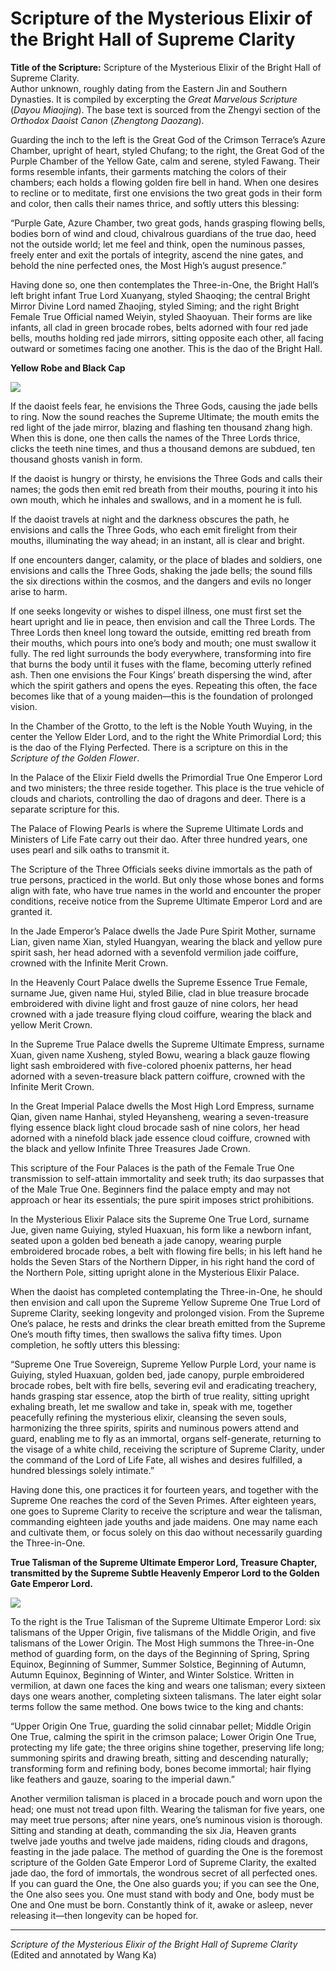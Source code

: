 # Scripture of the Mysterious Elixir of the Bright Hall of Supreme Clarity

**Title of the Scripture:** Scripture of the Mysterious Elixir of the Bright Hall of Supreme Clarity.  
Author unknown, roughly dating from the Eastern Jin and Southern Dynasties. It is compiled by excerpting the *Great Marvelous Scripture* (*Dayou Miaojing*). The base text is sourced from the Zhengyi section of the *Orthodox Daoist Canon* (*Zhengtong Daozang*).

Guarding the inch to the left is the Great God of the Crimson Terrace’s Azure Chamber, upright of heart, styled Chufang; to the right, the Great God of the Purple Chamber of the Yellow Gate, calm and serene, styled Fawang. Their forms resemble infants, their garments matching the colors of their chambers; each holds a flowing golden fire bell in hand. When one desires to recline or to meditate, first one envisions the two great gods in their form and color, then calls their names thrice, and softly utters this blessing:

“Purple Gate, Azure Chamber, two great gods, hands grasping flowing bells, bodies born of wind and cloud, chivalrous guardians of the true dao, heed not the outside world; let me feel and think, open the numinous passes, freely enter and exit the portals of integrity, ascend the nine gates, and behold the nine perfected ones, the Most High’s august presence.”

Having done so, one then contemplates the Three-in-One, the Bright Hall’s left bright infant True Lord Xuanyang, styled Shaoqing; the central Bright Mirror Divine Lord named Zhaojing, styled Siming; and the right Bright Female True Official named Weiyin, styled Shaoyuan. Their forms are like infants, all clad in green brocade robes, belts adorned with four red jade bells, mouths holding red jade mirrors, sitting opposite each other, all facing outward or sometimes facing one another. This is the dao of the Bright Hall.

**Yellow Robe and Black Cap**

![](/media/202305/2023-05-09_170754_7953310.1992441845579308.png)

If the daoist feels fear, he envisions the Three Gods, causing the jade bells to ring. Now the sound reaches the Supreme Ultimate; the mouth emits the red light of the jade mirror, blazing and flashing ten thousand zhang high. When this is done, one then calls the names of the Three Lords thrice, clicks the teeth nine times, and thus a thousand demons are subdued, ten thousand ghosts vanish in form.

If the daoist is hungry or thirsty, he envisions the Three Gods and calls their names; the gods then emit red breath from their mouths, pouring it into his own mouth, which he inhales and swallows, and in a moment he is full.

If the daoist travels at night and the darkness obscures the path, he envisions and calls the Three Gods, who each emit firelight from their mouths, illuminating the way ahead; in an instant, all is clear and bright.

If one encounters danger, calamity, or the place of blades and soldiers, one envisions and calls the Three Gods, shaking the jade bells; the sound fills the six directions within the cosmos, and the dangers and evils no longer arise to harm.

If one seeks longevity or wishes to dispel illness, one must first set the heart upright and lie in peace, then envision and call the Three Lords. The Three Lords then kneel long toward the outside, emitting red breath from their mouths, which pours into one’s body and mouth; one must swallow it fully. The red light surrounds the body everywhere, transforming into fire that burns the body until it fuses with the flame, becoming utterly refined ash. Then one envisions the Four Kings’ breath dispersing the wind, after which the spirit gathers and opens the eyes. Repeating this often, the face becomes like that of a young maiden—this is the foundation of prolonged vision.

In the Chamber of the Grotto, to the left is the Noble Youth Wuying, in the center the Yellow Elder Lord, and to the right the White Primordial Lord; this is the dao of the Flying Perfected. There is a scripture on this in the *Scripture of the Golden Flower*.

In the Palace of the Elixir Field dwells the Primordial True One Emperor Lord and two ministers; the three reside together. This place is the true vehicle of clouds and chariots, controlling the dao of dragons and deer. There is a separate scripture for this.

The Palace of Flowing Pearls is where the Supreme Ultimate Lords and Ministers of Life Fate carry out their dao. After three hundred years, one uses pearl and silk oaths to transmit it.

The Scripture of the Three Officials seeks divine immortals as the path of true persons, practiced in the world. But only those whose bones and forms align with fate, who have true names in the world and encounter the proper conditions, receive notice from the Supreme Ultimate Emperor Lord and are granted it.

In the Jade Emperor’s Palace dwells the Jade Pure Spirit Mother, surname Lian, given name Xian, styled Huangyan, wearing the black and yellow pure spirit sash, her head adorned with a sevenfold vermilion jade coiffure, crowned with the Infinite Merit Crown.

In the Heavenly Court Palace dwells the Supreme Essence True Female, surname Jue, given name Hui, styled Bilie, clad in blue treasure brocade embroidered with divine light and frost gauze of nine colors, her head crowned with a jade treasure flying cloud coiffure, wearing the black and yellow Merit Crown.

In the Supreme True Palace dwells the Supreme Ultimate Empress, surname Xuan, given name Xusheng, styled Bowu, wearing a black gauze flowing light sash embroidered with five-colored phoenix patterns, her head adorned with a seven-treasure black pattern coiffure, crowned with the Infinite Merit Crown.

In the Great Imperial Palace dwells the Most High Lord Empress, surname Qian, given name Hanhai, styled Heyansheng, wearing a seven-treasure flying essence black light cloud brocade sash of nine colors, her head adorned with a ninefold black jade essence cloud coiffure, crowned with the black and yellow Infinite Three Treasures Jade Crown.

This scripture of the Four Palaces is the path of the Female True One transmission to self-attain immortality and seek truth; its dao surpasses that of the Male True One. Beginners find the palace empty and may not approach or hear its essentials; the pure spirit imposes strict prohibitions.

In the Mysterious Elixir Palace sits the Supreme One True Lord, surname Jue, given name Guiying, styled Huaxuan, his form like a newborn infant, seated upon a golden bed beneath a jade canopy, wearing purple embroidered brocade robes, a belt with flowing fire bells; in his left hand he holds the Seven Stars of the Northern Dipper, in his right hand the cord of the Northern Pole, sitting upright alone in the Mysterious Elixir Palace.

When the daoist has completed contemplating the Three-in-One, he should then envision and call upon the Supreme Yellow Supreme One True Lord of Supreme Clarity, seeking longevity and prolonged vision. From the Supreme One’s palace, he rests and drinks the clear breath emitted from the Supreme One’s mouth fifty times, then swallows the saliva fifty times. Upon completion, he softly utters this blessing:

“Supreme One True Sovereign, Supreme Yellow Purple Lord, your name is Guiying, styled Huaxuan, golden bed, jade canopy, purple embroidered brocade robes, belt with fire bells, severing evil and eradicating treachery, hands grasping star essence, atop the birth of true reality, sitting upright exhaling breath, let me swallow and take in, speak with me, together peacefully refining the mysterious elixir, cleansing the seven souls, harmonizing the three spirits, spirits and numinous powers attend and guard, enabling me to fly as an immortal, organs self-generate, returning to the visage of a white child, receiving the scripture of Supreme Clarity, under the command of the Lord of Life Fate, all wishes and desires fulfilled, a hundred blessings solely intimate.”

Having done this, one practices it for fourteen years, and together with the Supreme One reaches the cord of the Seven Primes. After eighteen years, one goes to Supreme Clarity to receive the scripture and wear the talisman, commanding eighteen jade youths and jade maidens. One may name each and cultivate them, or focus solely on this dao without necessarily guarding the Three-in-One.

**True Talisman of the Supreme Ultimate Emperor Lord, Treasure Chapter, transmitted by the Supreme Subtle Heavenly Emperor Lord to the Golden Gate Emperor Lord.**

![](/media/202305/2023-05-09_170802_6276680.8980664398366163.png)

To the right is the True Talisman of the Supreme Ultimate Emperor Lord: six talismans of the Upper Origin, five talismans of the Middle Origin, and five talismans of the Lower Origin. The Most High summons the Three-in-One method of guarding form, on the days of the Beginning of Spring, Spring Equinox, Beginning of Summer, Summer Solstice, Beginning of Autumn, Autumn Equinox, Beginning of Winter, and Winter Solstice. Written in vermilion, at dawn one faces the king and wears one talisman; every sixteen days one wears another, completing sixteen talismans. The later eight solar terms follow the same method. One bows twice to the king and chants:

“Upper Origin One True, guarding the solid cinnabar pellet; Middle Origin One True, calming the spirit in the crimson palace; Lower Origin One True, protecting my life gate; the three origins shine together, preserving life long; summoning spirits and drawing breath, sitting and descending naturally; transforming form and refining body, bones become immortal; hair flying like feathers and gauze, soaring to the imperial dawn.”

Another vermilion talisman is placed in a brocade pouch and worn upon the head; one must not tread upon filth. Wearing the talisman for five years, one may meet true persons; after nine years, one’s numinous vision is thorough. Sitting and standing at death, commanding the six Jia, Heaven grants twelve jade youths and twelve jade maidens, riding clouds and dragons, feasting in the jade palace. The method of guarding the One is the foremost scripture of the Golden Gate Emperor Lord of Supreme Clarity, the exalted jade dao, the ford of immortals, the wondrous secret of all perfected ones. If you can guard the One, the One also guards you; if you can see the One, the One also sees you. One must stand with body and One, body must be One and One must be born. Constantly think of it, awake or asleep, never releasing it—then longevity can be hoped for.

---

*Scripture of the Mysterious Elixir of the Bright Hall of Supreme Clarity*  
(Edited and annotated by Wang Ka)